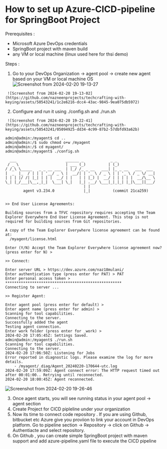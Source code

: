 # How to set up Azure-CICD-pipeline for SpringBoot Project

Prerequisites : 
 - Microsoft Azure DevOps credentials
 - SpringBoot project with maven build
 - any VM or local machine (linux used here for thsi demo)

Steps :
  1.  Go to your DevOps Organization -> agent pool -> create new agent based on your VM or local machine OS
     ![Screenshot from 2024-02-20 19-13-27](https://github.com/nazneenprojects/techcrafting-with-keying/assets/50543241/1224ded8-8c6f-4dfe-8c5f-b100b7848590)

     ![Screenshot from 2024-02-20 19-13-02](https://github.com/nazneenprojects/techcrafting-with-keying/assets/50543241/1c2e6216-dcc4-43ac-9845-9ea075db5972)

  2.  Configure and run it using ./config.sh and ./run.sh
     
     ![Screenshot from 2024-02-20 19-22-41](https://github.com/nazneenprojects/techcrafting-with-keying/assets/50543241/05094925-dd34-4c99-87b2-57dbfd93a62b)

```
admin@admin:/myagent$ cd ..
admin@admin:/$ sudo chmod o+w /myagent
admin@admin:/$ cd myagent/
admin@admin:/myagent$ ./config.sh 

  ___                      ______ _            _ _
 / _ \                     | ___ (_)          | (_)
/ /_\ \_____   _ _ __ ___  | |_/ /_ _ __   ___| |_ _ __   ___  ___
|  _  |_  / | | | '__/ _ \ |  __/| | '_ \ / _ \ | | '_ \ / _ \/ __|
| | | |/ /| |_| | | |  __/ | |   | | |_) |  __/ | | | | |  __/\__ \
\_| |_/___|\__,_|_|  \___| \_|   |_| .__/ \___|_|_|_| |_|\___||___/
                                   | |
        agent v3.234.0             |_|          (commit 21ca259)


>> End User License Agreements:

Building sources from a TFVC repository requires accepting the Team Explorer Everywhere End User License Agreement. This step is not required for building sources from Git repositories.

A copy of the Team Explorer Everywhere license agreement can be found at:
  /myagent/license.html

Enter (Y/N) Accept the Team Explorer Everywhere license agreement now? (press enter for N) > 

>> Connect:

Enter server URL > https://dev.azure.com/naz18mulani/
Enter authentication type (press enter for PAT) > PAT
Enter personal access token > ****************************************************
Connecting to server ...

>> Register Agent:

Enter agent pool (press enter for default) > 
Enter agent name (press enter for admin) > 
Scanning for tool capabilities.
Connecting to the server.
Successfully added the agent
Testing agent connection.
Enter work folder (press enter for _work) > 
2024-02-20 17:05:45Z: Settings Saved.
admin@admin:/myagent$ ./run.sh
Scanning for tool capabilities.
Connecting to the server.
2024-02-20 17:06:50Z: Listening for Jobs
Error reported in diagnostic logs. Please examine the log for more details.
    - /myagent/_diag/Agent_20240220-170644-utc.log
2024-02-20 17:59:09Z: Agent connect error: The HTTP request timed out after 00:01:00.. Retrying until reconnected.
2024-02-20 18:00:45Z: Agent reconnected. 
```

  ![Screenshot from 2024-02-20 19-26-46](https://github.com/nazneenprojects/techcrafting-with-keying/assets/50543241/c1f2891d-0f82-4b5f-a9cb-6c0854994055)

 
  3.  Once agent starts, you will see running status in your agent pool -> agent section
  4.  Create Project for CICD pipleline under your organization
  5.  Now its time to connect code repository . If you are using Github, bitbucket etc Azure give you proviion to link your account in DevOps platform. Go to pipeline section -> Repository -> click on Github -> Authentiacte and select repository.
  6.  On Github , you can create simple SpringBoot project with maven support and add azure-pipeline.yaml file to execute the CICD pipeline
    
